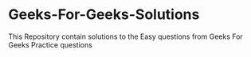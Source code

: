 # Geeks-For-Geeks-Solutions
This Repository contain solutions to the Easy questions from Geeks For Geeks Practice questions
